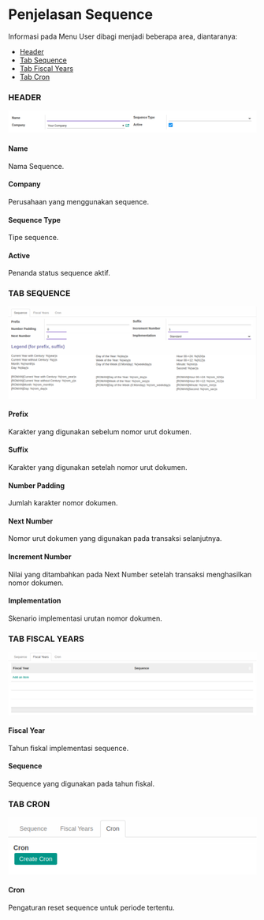 # Penjelasan Sequence

Informasi pada Menu User dibagi menjadi beberapa area, diantaranya:

* [Header](#bagian-header)
* [Tab Sequence](#tab-sequence)
* [Tab Fiscal Years](#tab-fiscal-years)
* [Tab Cron](#tab-cron)

### <a name="bagian-header">HEADER</a>

![](../img/sequence/header.png)

#### <a name="field-name">Name</a>

Nama Sequence.

#### <a name="field-company">Company</a>

Perusahaan yang menggunakan sequence.

#### <a name="field-sequence-type">Sequence Type</a>

Tipe sequence.

#### <a name="field-active">Active</a>

Penanda status sequence aktif.

### <a name="tab-sequence">TAB SEQUENCE</a>

![](../img/sequence/tab-sequence.png)

#### <a name="field-prefix">Prefix</a>

Karakter yang digunakan sebelum nomor urut dokumen.

#### <a name="field-suffix">Suffix</a>

Karakter yang digunakan setelah nomor urut dokumen.

#### <a name="field-number-padding">Number Padding</a>

Jumlah karakter nomor dokumen.

#### <a name="field-next-number">Next Number</a>

Nomor urut dokumen yang digunakan pada transaksi selanjutnya.

#### <a name="field-increment-number">Increment Number</a>

Nilai yang ditambahkan pada Next Number setelah transaksi menghasilkan nomor dokumen.

#### <a name="field-implementation">Implementation</a>

Skenario implementasi urutan nomor dokumen.

### <a name="tab-fiscal-years">TAB FISCAL YEARS</a>

![](../img/sequence/tab-fiscal-years.png)

#### <a name="field-fiscal-year">Fiscal Year</a>

Tahun fiskal implementasi sequence.

#### <a name="field-sequence">Sequence</a>

Sequence yang digunakan pada tahun fiskal.

### <a name="tab-cron">TAB CRON</a>

![](../img/sequence/tab-cron.png)

#### <a name="field-cron">Cron</a>

Pengaturan reset sequence untuk periode tertentu.
